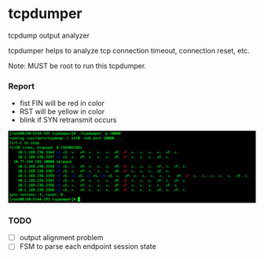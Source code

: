 # tcpdumper
tcpdump output analyzer

tcpdumper helps to analyze tcp connection timeout, connection reset, etc.

Note: MUST be root to run this tcpdumper.

### Report

- fist FIN will be red in color
- RST will be yellow in color
- blink if SYN retransmit occurs

![sample](https://github.com/funkygao/tcpdumper/blob/master/.resources/sample.png)


### TODO

- [ ] output alignment problem
- [ ] FSM to parse each endpoint session state
